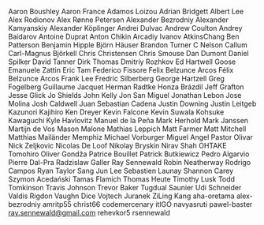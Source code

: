Aaron Boushley
Aaron France
Adamos Loizou
Adrian Bridgett
Albert Lee
Alex Rodionov
Alex Rønne Petersen
Alexander Bezrodniy
Alexander Kamyanskiy
Alexander Köplinger
Andrei Dulvac
Andrew Coulton
Andrey Baidarov
Antoine Duprat
Anton Chikin
Arcadiy Ivanov
AtkinsChang
Ben Patterson
Benjamin Hipple
Björn Häuser
Brandon Turner
C Nelson
Callum
Carl-Magnus Björkell
Chris Christensen
Chris Smouse
Dan Dumont
Daniel Spilker
David Tanner
Dirk Thomas
Dmitriy Rozhkov
Ed Hartwell Goose
Emanuele Zattin
Eric Tam
Federico Fissore
Felix Belzunce Arcos
Félix Belzunce Arcos
Frank Lee
Fredric Silberberg
George Hartzell
Greg Fogelberg
Guillaume Jacquet
Herman Radtke
Honza Brázdil
Jeff Grafton
Jesse Glick
Jo Shields
John Kelly
Jon San Miguel
Jonathan Lebon
Jose Molina
Josh Caldwell
Juan Sebastian Cadena
Justin Downing
Justin Leitgeb
Kazunori Kajihiro
Ken Dreyer
Kevin Falcone
Kevin Suwala
Kohsuke Kawaguchi
Kyle Havlovitz
Manuel de la Peña
Mark Herhold
Mark Janssen
Martijn de Vos
Mason Malone
Mathias Leppich
Matt Farmer
Matt Mitchell
Matthias Mailänder
Memphiz
Michael Vorburger
Miguel Angel Pastor Olivar
Nick Zeljkovic
Nicolas De Loof
Nikolay Bryskin
Nirav Shah
OHTAKE Tomohiro
Oliver Gondža
Patrice Bouillet
Patrick Butkiewicz
Pedro Algarvio
Pierre Dal-Pra
Radzislaw Galler
Ray Sennewald
Robin Neatherway
Rodrigo Campos
Ryan Taylor
Sang Jun Lee
Sebastien Launay
Shannon Carey
Szymon Acedański
Tamas Flamich
Thomas Heute
Timothy Lusk
Todd Tomkinson
Travis Johnson
Trevor Baker
Tugdual Saunier
Udi Schneider
Valdis Rigdon
Vaughn Dice
Vojtech Juranek
ZiLing Kang
aha-oretama
alex-bezrodniy
amritp55
christ66
codemercenary
itIGO
navyasruti
pawel-baster
ray.sennewald@gmail.com
rehevkor5
rsennewald
